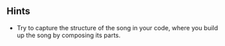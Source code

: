 ## Hints
- Try to capture the structure of the song in your code, where you build up the song by composing its parts.